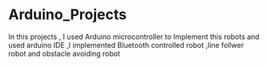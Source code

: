 # Arduino_Projects
In this projects , I used Arduino microcontroller to Implement  this robots and used arduino IDE  ,I implemented Bluetooth controlled robot ,line follwer robot and obstacle avoiding robot
